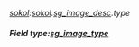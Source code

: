 _[sokol](../../modules/sokol/sokol-module.md):[sokol](../../modules/sokol/sokol-module.md).[sg\_image\_desc](../../modules/sokol/sokol-sg_image_desc.md).type_
##### Field type:[sg_image_type](../../modules/sokol/sokol-sg_image_type.md)
